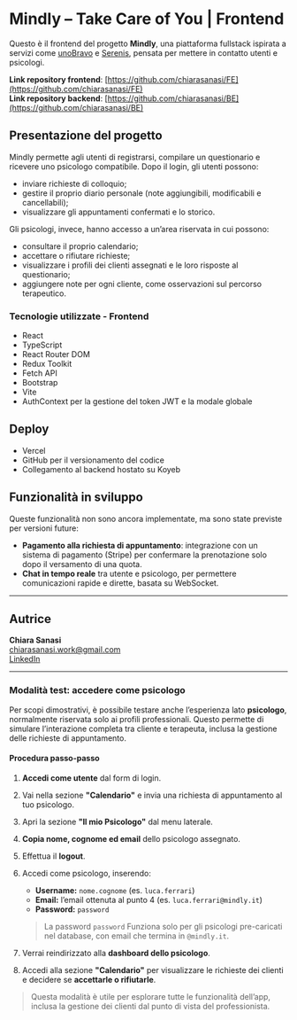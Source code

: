 # Mindly – Take Care of You | Frontend

Questo è il frontend del progetto **Mindly**, una piattaforma fullstack ispirata a servizi come [unoBravo](https://www.unobravo.com/) e [Serenis](https://www.serenis.it/), pensata per mettere in contatto utenti e psicologi.

**Link repository frontend**: [https://github.com/chiarasanasi/FE](https://github.com/chiarasanasi/FE)  
**Link repository backend**: [https://github.com/chiarasanasi/BE](https://github.com/chiarasanasi/BE)

## Presentazione del progetto

Mindly permette agli utenti di registrarsi, compilare un questionario e ricevere uno psicologo compatibile. Dopo il login, gli utenti possono:

- inviare richieste di colloquio;
- gestire il proprio diario personale (note aggiungibili, modificabili e cancellabili);
- visualizzare gli appuntamenti confermati e lo storico.

Gli psicologi, invece, hanno accesso a un’area riservata in cui possono:

- consultare il proprio calendario;
- accettare o rifiutare richieste;
- visualizzare i profili dei clienti assegnati e le loro risposte al questionario;
- aggiungere note per ogni cliente, come osservazioni sul percorso terapeutico.

### Tecnologie utilizzate - Frontend

- React
- TypeScript
- React Router DOM
- Redux Toolkit
- Fetch API
- Bootstrap
- Vite
- AuthContext per la gestione del token JWT e la modale globale

## Deploy

- Vercel
- GitHub per il versionamento del codice
- Collegamento al backend hostato su Koyeb

## Funzionalità in sviluppo

Queste funzionalità non sono ancora implementate, ma sono state previste per versioni future:

- **Pagamento alla richiesta di appuntamento**: integrazione con un sistema di pagamento (Stripe) per confermare la prenotazione solo dopo il versamento di una quota.
- **Chat in tempo reale** tra utente e psicologo, per permettere comunicazioni rapide e dirette, basata su WebSocket.

---

## Autrice

**Chiara Sanasi**  
chiarasanasi.work@gmail.com  
[LinkedIn](https://www.linkedin.com/in/chiarasanasi/)

---

### Modalità test: accedere come psicologo

Per scopi dimostrativi, è possibile testare anche l’esperienza lato **psicologo**, normalmente riservata solo ai profili professionali. Questo permette di simulare l’interazione completa tra cliente e terapeuta, inclusa la gestione delle richieste di appuntamento.

#### Procedura passo-passo

1. **Accedi come utente** dal form di login.
2. Vai nella sezione **"Calendario"** e invia una richiesta di appuntamento al tuo psicologo.
3. Apri la sezione **"Il mio Psicologo"** dal menu laterale.
4. **Copia nome, cognome ed email** dello psicologo assegnato.
5. Effettua il **logout**.
6. Accedi come psicologo, inserendo:

   - **Username:** `nome.cognome` (es. `luca.ferrari`)
   - **Email:** l’email ottenuta al punto 4 (es. `luca.ferrari@mindly.it`)
   - **Password:** `password`

   > La password `password` Funziona solo per gli psicologi pre-caricati nel database, con email che termina in `@mindly.it`.

7. Verrai reindirizzato alla **dashboard dello psicologo**.
8. Accedi alla sezione **"Calendario"** per visualizzare le richieste dei clienti e decidere se **accettarle o rifiutarle**.

> Questa modalità è utile per esplorare tutte le funzionalità dell’app, inclusa la gestione dei clienti dal punto di vista del professionista.
